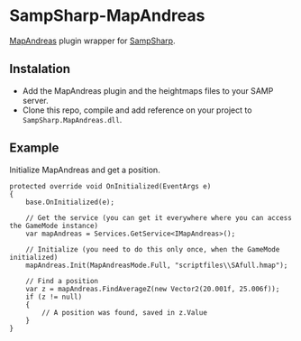 # SampSharp-MapAndreas

[MapAndreas](https://github.com/philip1337/samp-plugin-mapandreas) plugin wrapper for [SampSharp](https://github.com/ikkentim/sampsharp).

## Instalation

- Add the MapAndreas plugin and the heightmaps files to your SAMP server.
- Clone this repo, compile and add reference on your project to `SampSharp.MapAndreas.dll`.

## Example

Initialize MapAndreas and get a position.

```Csharp
protected override void OnInitialized(EventArgs e)
{
    base.OnInitialized(e);
    
    // Get the service (you can get it everywhere where you can access the GameMode instance)
    var mapAndreas = Services.GetService<IMapAndreas>();

    // Initialize (you need to do this only once, when the GameMode initialized)
    mapAndreas.Init(MapAndreasMode.Full, "scriptfiles\\SAfull.hmap");

    // Find a position
    var z = mapAndreas.FindAverageZ(new Vector2(20.001f, 25.006f));
    if (z != null)
    {
        // A position was found, saved in z.Value
    }
}
```
